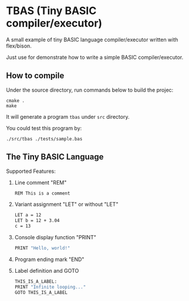 # TBAS (Tiny BASIC compiler/executor)

A small example of tiny BASIC language compiler/executor written with
flex/bison.

Just use for demonstrate how to write a simple BASIC compiler/executor.

## How to compile

Under the source directory, run commands below to build the projec:

    cmake .
    make

It will generate a program `tbas` under `src` directory.

You could test this program by:

    ./src/tbas ./tests/sample.bas

## The Tiny BASIC Language

Supported Features:

1. Line comment "REM"

   ```bash
   REM This is a comment
   ```

1. Variant assignment "LET" or without "LET"

   ```bash
   LET a = 12
   LET b = 12 + 3.04
   c = 13
   ```

1. Console display function "PRINT"

   ```bash
   PRINT "Hello, world!"
   ```

1. Program ending mark "END"
1. Label definition and GOTO

   ```bash
   THIS_IS_A_LABEL:
   PRINT "Infinite looping..."
   GOTO THIS_IS_A_LABEL
   ```
